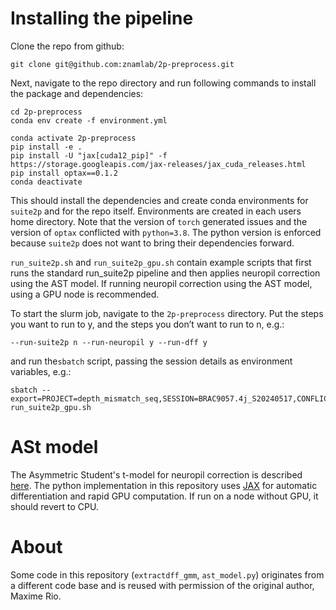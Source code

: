 # Installing the pipeline

Clone the repo from github:
```
git clone git@github.com:znamlab/2p-preprocess.git
```

Next, navigate to the repo directory and run following commands to install the package
and dependencies:
```
cd 2p-preprocess
conda env create -f environment.yml

conda activate 2p-preprocess
pip install -e .
pip install -U "jax[cuda12_pip]" -f https://storage.googleapis.com/jax-releases/jax_cuda_releases.html
pip install optax==0.1.2
conda deactivate
```

This should install the dependencies and create conda environments for `suite2p` and for the repo itself. Environments are created in each users home directory. Note that the version of `torch` generated issues and the version of `optax` conflicted with `python=3.8`. The python version is enforced because `suite2p` does not want to bring their dependencies forward. 

`run_suite2p.sh` and `run_suite2p_gpu.sh` contain example scripts that first runs the standard run_suite2p pipeline and then applies neuropil correction using the AST model.
If running neuropil correction using the AST model, using a GPU node is recommended.

To start the slurm job, navigate to the `2p-preprocess` directory.
Put the steps you want to run to y, and the steps you don’t want to run to n, e.g.:
```
--run-suite2p n --run-neuropil y --run-dff y
```
and run the`sbatch` script, passing the session details as environment variables, e.g.:
```
sbatch --export=PROJECT=depth_mismatch_seq,SESSION=BRAC9057.4j_S20240517,CONFLICTS=overwrite,TAU=0.7 run_suite2p_gpu.sh
```

# ASt model
The Asymmetric Student's t-model for neuropil correction is described [here](https://basellasermouse.github.io/ast_model/model.html). The python implementation
in this repository uses [JAX](https://github.com/google/jax) for automatic
differentiation and rapid GPU computation. If run on a node without GPU, it
should revert to CPU.

# About
Some code in this repository (`extractdff_gmm`, `ast_model.py`) originates from a different code
base and is reused with permission of the original author, Maxime Rio.
